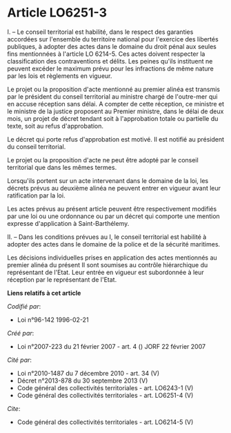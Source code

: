 # Article LO6251-3

I. – Le conseil territorial est habilité, dans le respect des garanties accordées sur l'ensemble du territoire national pour
l'exercice des libertés publiques, à adopter des actes dans le domaine du droit pénal aux seules fins mentionnées à l'article
LO 6214-5. Ces actes doivent respecter la classification des contraventions et délits. Les peines qu'ils instituent ne
peuvent excéder le maximum prévu pour les infractions de même nature par les lois et règlements en vigueur.

Le projet ou la proposition d'acte mentionné au premier alinéa est transmis par le président du conseil territorial au
ministre chargé de l'outre-mer qui en accuse réception sans délai. A compter de cette réception, ce ministre et le ministre
de la justice proposent au Premier ministre, dans le délai de deux mois, un projet de décret tendant soit à l'approbation
totale ou partielle du texte, soit au refus d'approbation.

Le décret qui porte refus d'approbation est motivé. Il est notifié au président du conseil territorial.

Le projet ou la proposition d'acte ne peut être adopté par le conseil territorial que dans les mêmes termes.

Lorsqu'ils portent sur un acte intervenant dans le domaine de la loi, les décrets prévus au deuxième alinéa ne peuvent entrer
en vigueur avant leur ratification par la loi.

Les actes prévus au présent article peuvent être respectivement modifiés par une loi ou une ordonnance ou par un décret qui
comporte une mention expresse d'application à Saint-Barthélemy.

II. – Dans les conditions prévues au I, le conseil territorial est habilité à adopter des actes dans le domaine de la police
et de la sécurité maritimes.

Les décisions individuelles prises en application des actes mentionnés au premier alinéa du présent II sont soumises au
contrôle hiérarchique du représentant de l'Etat. Leur entrée en vigueur est subordonnée à leur réception par le représentant
de l'Etat.

**Liens relatifs à cet article**

_Codifié par_:

  - Loi n°96-142 1996-02-21

_Créé par_:

  - Loi n°2007-223 du 21 février 2007 - art. 4 () JORF 22 février 2007

_Cité par_:

  - Loi n°2010-1487 du 7 décembre 2010 - art. 34 (V)
  - Décret n°2013-878 du 30 septembre 2013 (V)
  - Code général des collectivités territoriales - art. LO6243-1 (V)
  - Code général des collectivités territoriales - art. LO6251-4 (V)

_Cite_:

  - Code général des collectivités territoriales - art. LO6214-5 (V)

